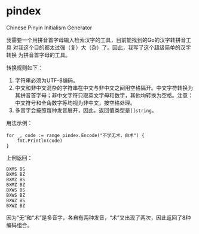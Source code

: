 # pindex

Chinese Pinyin Initialism Generator

我需要一个用拼音首字母输入检索汉字的工具，目前能找到的Go的汉字转拼音工具
对我这个目的都太过强（复）大（杂）了。因此，我写了这个超级简单的汉字转换
为拼音首字母的工具。

转换规则如下：

1. 字符串必须为UTF-8编码。
2. 中文和非中文混杂的字符串在中文与非中文之间用空格隔开。中文字符转换为
   其拼音首字母；非中文字符只取英文字母和数字，其他均转换为空格。注意：
   中文符号和全角数字等均视为非中文，按空格处理。
3. 多音字会按照每种发音展开，因此，返回值类型是`[]string`。

用法示例：

    for _, code := range pindex.Encode("不学无术，白术") {
        fmt.Println(code)
    }

上例返回：

    BXMS BS
    BXMS BZ
    BXMZ BS
    BXMZ BZ
    BXWS BS
    BXWS BZ
    BXWZ BS
    BXWZ BZ

因为“无”和“术”是多音字，各自有两种发音，“术”又出现了两次，因此返回了8种
编码组合。